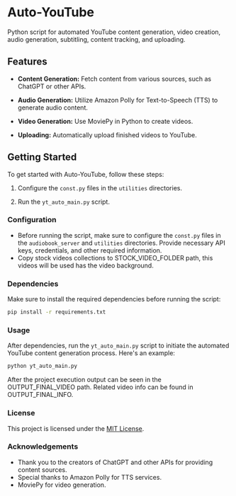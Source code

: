 
# Auto-YouTube

Python script for automated YouTube content generation, video creation, audio generation, subtitling, content tracking, and uploading.

## Features

- **Content Generation:** Fetch content from various sources, such as ChatGPT or other APIs.

- **Audio Generation:** Utilize Amazon Polly for Text-to-Speech (TTS) to generate audio content.

- **Video Generation:** Use MoviePy in Python to create videos.

- **Uploading:** Automatically upload finished videos to YouTube.

## Getting Started

To get started with Auto-YouTube, follow these steps:

1. Configure the `const.py` files in the `utilities` directories.

2. Run the `yt_auto_main.py` script.

### Configuration

- Before running the script, make sure to configure the `const.py` files in the `audiobook_server` and `utilities` directories. Provide necessary API keys, credentials, and other required information.
- Copy stock videos collections to STOCK_VIDEO_FOLDER path, this videos will be used has the video background.

### Dependencies

Make sure to install the required dependencies before running the script:

```bash
pip install -r requirements.txt
```


### Usage

After dependencies, run the `yt_auto_main.py` script to initiate the automated YouTube content generation process. Here's an example:

```bash
python yt_auto_main.py
```

After the project execution output can be seen in the OUTPUT_FINAL_VIDEO path. Related video info can be found in  OUTPUT_FINAL_INFO.




### License


This project is licensed under the [MIT License](LICENSE).

### Acknowledgements

- Thank you to the creators of ChatGPT and other APIs for providing content sources.
- Special thanks to Amazon Polly for TTS services.
- MoviePy for video generation.